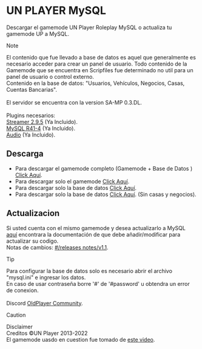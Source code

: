 # UN PLAYER MySQL

Descargar el gamemode UN Player Roleplay MySQL o actualiza tu gamemode UP a MySQL.

> [!NOTE]
> El contenido que fue llevado a base de datos es aquel que generalmente es necesario acceder para crear un panel de usuario. Todo contenido de la Gamemode que se encuentra en Scripfiles fue determinado no util para un panel de usuario o control externo.
> <br>Contenido en la base de datos: "Usuarios, Vehículos, Negocios, Casas, Cuentas Bancarias".
> <br>
> <br>El servidor se encuentra con la version SA-MP 0.3.DL.
> <br>
> <br>Plugins necesarios:
> <br>[Streamer 2.9.5](https://github.com/samp-incognito/samp-streamer-plugin/releases/tag/v2.9.5) (Ya Incluido).
> <br>[MySQL R41-4](https://github.com/pBlueG/SA-MP-MySQL/releases/tag/R41-4) (Ya Incluido).
> <br>[Audio](https://github.com/samp-incognito/samp-audio-server-plugin) (Ya Incluido).

## Descarga

- Para descargar el gamemode completo (Gamemode + Base de Datos ) [Click Aquí](https://github.com/tucho0/UN-PLAYER-MySQL/releases/download/v1.1/UN.Player.zip).
- Para descargar solo el gamemode [Click Aquí](https://github.com/tucho0/UN-PLAYER-MySQL/releases/download/v1.1/RolePlay.pwn).
- Para descargar solo la base de datos [Click Aquí](https://github.com/tucho0/UN-PLAYER-MySQL/releases/download/v1.1/updatabase.sql).
- Para descargar solo la base de datos [Click Aquí](https://github.com/tucho0/UN-PLAYER-MySQL/releases/download/v1.1/updatabase-limpia.sql). (Sin casas y negocios).

## Actualizacion

Si usted cuenta con el mismo gamemode y desea actualizarlo a MySQL [aquí](https://github.com/tucho0/UN-PLAYER-MySQL/compare/ae5be77..9e5ce1b) encontrara la documentación de que debe añadir/modificar para actualizar su codigo.
<br>
Notas de cambios: [#/releases notes/v1.1](https://github.com/tucho0/UN-PLAYER-MySQL/blob/main/releases%20notes/v1.1.md).

> [!TIP]
> Para configurar la base de datos solo es necesario abrir el archivo "mysql.ini" e ingresar los datos.
> <br>En caso de usar contraseña borre '#' de '#password' u obtendra un error de conexion.
> <br>
> <br>Discord [OldPlayer Community](https://discord.gg/bUjC8DvQpa).

> [!CAUTION]
> Disclaimer
> <br>Creditos ©UN Player 2013-2022
> <br>El gamemode uasdo en cuestion fue tomado de [este video](https://www.youtube.com/watch?v=vv4rRZ2ptTA).
